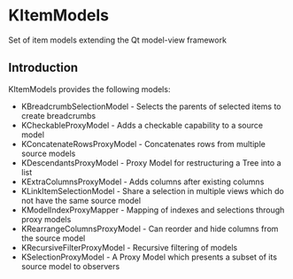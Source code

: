 # KItemModels

Set of item models extending the Qt model-view framework

## Introduction

KItemModels provides the following models:

* KBreadcrumbSelectionModel - Selects the parents of selected items to create
  breadcrumbs
* KCheckableProxyModel - Adds a checkable capability to a source model
* KConcatenateRowsProxyModel - Concatenates rows from multiple source models
* KDescendantsProxyModel - Proxy Model for restructuring a Tree into a list
* KExtraColumnsProxyModel - Adds columns after existing columns
* KLinkItemSelectionModel - Share a selection in multiple views which do not
  have the same source model
* KModelIndexProxyMapper - Mapping of indexes and selections through proxy
  models
* KRearrangeColumnsProxyModel - Can reorder and hide columns from the source model
* KRecursiveFilterProxyModel - Recursive filtering of models
* KSelectionProxyModel - A Proxy Model which presents a subset of its source
  model to observers


